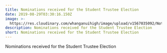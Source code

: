 ```yaml
---
title: Nominations received for the Student Trustee Election
date: 2019-08-29T03:30:16.150Z
image: >-
  https://res.cloudinary.com/whanganuihigh/image/upload/v1567035092/Notice_of_Nominations_Received.jpg
description: Nominations received for the Student Trustee Election
short: Nominations received for the Student Trustee Election
---
```

Nominations received for the Student Trustee Election
